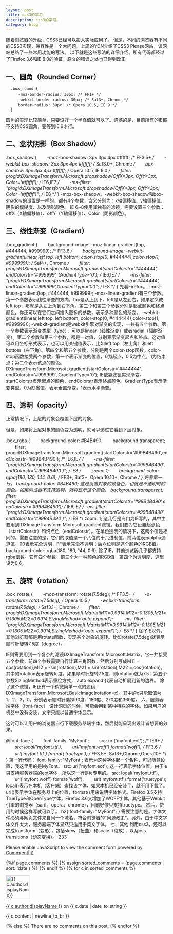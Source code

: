```yaml
---
layout: post
title: css3的学习
description: css3的学习。
category: blog
---
```


随着浏览器的升级，CSS3已经可以投入实际应用了。
但是，不同的浏览器有不同的CSS3实现，兼容性是一个大问题。上周的YDN介绍了CSS3 Please网站，该网站总结了一些常用功能的写法。
以下就是这些写法的详细介绍。所有代码都经过了Firefox 3.6和IE 8.0的验证，原文的错误之处也已得到改正。
## 一、圆角（Rounded Corner）

  ```
    .box_round {
    　　-moz-border-radius: 30px; /* FF1+ */
    　　-webkit-border-radius: 30px; /* Saf3+, Chrome */
    　　border-radius: 30px; /* Opera 10.5, IE 9 */
    }
  ```

圆角的实现比较简单，只要设好一个半径值就可以了。遗憾的是，目前所有的IE都不支持CSS圆角，要等到IE 9才行。

## 二、盒状阴影（Box Shadow）

.box_shadow {
　　-moz-box-shadow: 3px 3px 4px #ffffff; /* FF3.5+ */
　　-webkit-box-shadow: 3px 3px 4px #ffffff; /* Saf3.0+, Chrome */
　　box-shadow: 3px 3px 4px #ffffff; /* Opera 10.5, IE 9.0 */
　　filter: progid:DXImageTransform.Microsoft.dropshadow(OffX=3px, OffY=3px, Color='#ffffff'); /* IE6,IE7 */
　　-ms-filter: "progid:DXImageTransform.Microsoft.dropshadow(OffX=3px, OffY=3px, Color='#ffffff')"; /* IE8 */
}
-moz-box-shadow、-webkit-box-shadow和box-shadow的设置是一样的，都有4个参数，含义分别为：x轴偏移值、y轴偏移值、阴影的模糊度、以及阴影颜色。
IE 6~8使用其独有的滤镜，需要设置三个参数：offX（X轴偏移值）、offY（Y轴偏移值）、Color（阴影颜色）。
## 三、线性渐变（Gradient）

.box_gradient {
　　background-image: -moz-linear-gradient(top, #444444, #999999); /* FF3.6 */
　　background-image: -webkit-gradient(linear,left top, left bottom, color-stop(0, #444444),color-stop(1, #999999)); /* Saf4+, Chrome */
　　filter: progid:DXImageTransform.Microsoft.gradient(startColorstr='#444444', endColorstr='#999999', GradientType='0'); /* IE6,IE7 */
　　-ms-filter: "progid:DXImageTransform.Microsoft.gradient(startColorstr='#444444', endColorstr='#999999',GradientType='0')"; /* IE8 */
}
先看Firefox。
-moz-linear-gradient(top, #444444, #999999);
-moz-linear-gradient有三个参数。第一个参数表示线性渐变的方向，top是从上到下、left是从左到右，如果定义成left top，那就是从左上角到右下角。第二个和第三个参数分别是起点颜色和终点颜色。你还可以在它们之间插入更多的参数，表示多种颜色的渐变。
-webkit-gradient(linear,left top, left bottom, color-stop(0, #444444),color-stop(1, #999999));
-webkit-gradient是webkit引擎对渐变的实现，一共有五个参数。第一个参数表示渐变类型（type），可以是linear（线性渐变）或者radial（辐射渐变）。第二个参数和第三个参数，都是一对值，分别表示渐变起点和终点。这对值可以用坐标形式表示，也可以用关键值表示，比如left top（左上角）和left bottom（左下角）。第四个和第五个参数，分别是两个color-stop函数。color-stop函数接受两个参数，第一个表示渐变的位置，0为起点，0.5为中点，1为结束点；第二个表示该点的颜色。
DXImageTransform.Microsoft.gradient(startColorstr='#444444', endColorstr='#999999', GradientType='0');
IE依靠滤镜实现渐变。startColorstr表示起点的颜色，endColorstr表示终点颜色。GradientType表示渐变类型，0为缺省值，表示垂直渐变，1表示水平渐变。
## 四、透明（opacity）
正常情况下，上层的对象会覆盖下层的对象。

但是，如果将上层对象的颜色变为透明，就可以透过它看到下层对象。

.box_rgba {
　　background-color: #B4B490;
　　background:transparent;
　　filter: progid:DXImageTransform.Microsoft.gradient(startColorstr='#99B4B490',endColorstr='#99B4B490'); /* IE6,IE7 */
　　-ms-filter: "progid:DXImageTransform.Microsoft.gradient(startColorstr='#99B4B490',endColorstr='#99B4B490')"; /* IE8 */
　　zoom: 1;
　　background-color: rgba(180, 180, 144, 0.6); /* FF3+, Saf3+, Opera 10.10+, Chrome */
}
先看第一行。
background-color: #B4B490;
这是设置对象的预备色，也就是不透明时的颜色。如果浏览器不支持透明，就将显示这个颜色。
background:transparent;
filter: progid:DXImageTransform.Microsoft.gradient(startColorstr='#99B4B490',endColorstr='#99B4B490'); /* IE6,IE7 */
-ms-filter: "progid:DXImageTransform.Microsoft.gradient(startColorstr='#99B4B490',endColorstr='#99B4B490')"; /* IE8 */
zoom: 1;
这几行是专门为IE写的，其中主要用到 DXImageTransform.Microsoft.gradient滤镜。我们要为它设置起点色（startColorstr）和终点色（endColorstr）。在单色透明的情况下，这两个值是相同的。需要注意的是，它们的取值是一个八位的十六进制值，前两位表示alpha通道值，00表示完全透明，FF表示完全不透明；后六位则是这个颜色的RGB值。
background-color: rgba(180, 180, 144, 0.6);
除了IE，其他浏览器几乎都支持rgba函数。它有四个参数，前三个为一种颜色的RGB值，第四个为透明度，这里设为0.6。
## 五、旋转（rotation）

.box_rotate {
　　-moz-transform: rotate(7.5deg); /* FF3.5+ */
　　-o-transform: rotate(7.5deg); /* Opera 10.5 */
　　-webkit-transform: rotate(7.5deg); /* Saf3.1+, Chrome */
　　filter: progid:DXImageTransform.Microsoft.Matrix(M11=0.9914,M12=-0.1305,M21=0.1305,M22=0.9914,SizingMethod='auto expand');
　　-ms-filter: "progid:DXImageTransform.Microsoft.Matrix(M11=0.9914,M12=-0.1305,M21=0.1305,M22=0.9914,SizingMethod='auto expand')"; /* IE8 */
}
除了IE以外，其他浏览器都是用rotate函数，实现某个对象的旋转。比如rotate(7.5deg)就表示顺时针旋转7.5度（degree）。

IE则需要用到一个复杂的滤镜DXImageTransform.Microsoft.Matrix。它一共接受五个参数，前四个参数需要自行计算三角函数，然后分别写成M11 = cos(rotation),M12 = -sin(rotation),M21 = sin(rotation),M22 = cos(rotation)，其中的rotation表示旋转角度，如果顺时针旋转7.5度，则rotation就为7.5；第五个参数SizingMethod表示重绘方式，'auto expand'代表自动扩展到新的边界。
除了这个滤镜，IE还有一个稍微简单一点的滤镜DXImageTransform.Microsoft.BasicImage(rotation=x)。其中的x只能取值为1，2，3，0，分别表示顺时针选择90度、180度、270度和360度。
六、服务器端字体（font-face）
设计网页的时候，可能会用到某种特殊的字体。如果用户的机器中没有安装，文字只能以普通字体显示。

这时可以让用户的浏览器自行下载服务器端字体，然后就能呈现出设计者想要的效果。

@font-face {
　　font-family: 'MyFont';
　　src: url('myfont.eot'); /* IE6+ */
　　src: local('myfont.ttf'),
　　url('myfont.woff') format('woff'), /* FF3.6 */
　　url('myfont.ttf') format('truetype'); /* FF3.5+, Saf3+,Chrome,Opera10+ */
}
第一行代码：
font-family: 'MyFont';
表示为这种字体起一个名称，可以随意设置，我这里用的是MyFont。
src: url('myfont.eot');
这一行表示字体位置，由于ie只支持服务器端的eot字体，所以这一行是ie专用的。
src: local('myfont.ttf'),
　　url('myfont.woff') format('woff'),
　　url('myfont.ttf') format('truetype');
local()表示在本机（客户端）查找该字体，如果本机已经安装了，就不用下载了。url()表示字体在服务器上的位置，format()用来说明字体格式。Firefox 3.5支持TrueType和OpenType字体，Firefox 3.6又增加了WOFF字体。其他基于Webkit引擎的浏览器（sarif，opera、chrome），目前好像只支持truetype。
然后，使用的时候这样写就可以了。
h2{ font-family: "MyFont"; }
需要注意的是，字体文件必须与网页文件来自同一个域名，符合浏览器的"同源政策"。另外，由于中文字体文件太大，服务器端字体显然只适用于英文字体。
七、其他
利用css3，还可以完成transform（变形），包括skew（扭曲）和scale（缩放），以及css transitions（动态变换）。
233


<noscript>Please enable JavaScript to view the comment form powered by <a href="https://commentit.io/">Comm(ent|it)</a></noscript>
<div id="commentit"></div>
<script type="text/javascript">
  /** CONFIGURATION VARIABLES **/
  var commentitUsername = 'ioloveuu';
  var commentitRepo = 'ioloveuu/ioloveuu.github.io';
  var commentitPath = '{{ page.path }}';

  /** DON'T EDIT FOLLOWING LINES **/
  (function() {
      var commentit = document.createElement('script');
      commentit.type = 'text/javascript';
      commentit.async = true;
      commentit.src = 'https://commentit.io/static/embed/dist/commentit.js';
      (document.getElementsByTagName('head')[0] || document.getElementsByTagName('body')[0]).appendChild(commentit);
  })();
</script>
  {%if page.comments %}
  {% assign sorted_comments = (page.comments | sort: 'date') %}
{% endif %}
{% for c in sorted_comments %}
  <div class="media">
    <div class="media-left">
      <img src="{{ c.author.picture }}" alt="{{ c.author.displayName}}" height="73" width="73">
    </div>
    <div class="media-body">
      <p class="text-muted">
        <a href="{{ c.author.url }}">{{ c.author.displayName }}</a>
        on {{ c.date | date_to_string }}
      </p>
      <p>{{ c.content | newline_to_br }}</p>
    </div>
  </div>
{% else %}
  There are no comments on this post.
{% endfor %}
